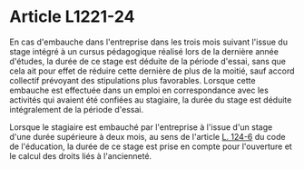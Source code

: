 # Article L1221-24

En cas d'embauche dans l'entreprise dans les trois mois suivant l'issue du stage intégré à un cursus pédagogique réalisé lors de la dernière année d'études, la durée de ce stage est déduite de la période d'essai, sans que cela ait pour effet de réduire cette dernière de plus de la moitié, sauf accord collectif prévoyant des stipulations plus favorables. Lorsque cette embauche est effectuée dans un emploi en correspondance avec les activités qui avaient été confiées au stagiaire, la durée du stage est déduite intégralement de la période d'essai. 

Lorsque le stagiaire est embauché par l'entreprise à l'issue d'un stage d'une durée supérieure à deux mois, au sens de l'article [L. 124-6][1] du code de l'éducation, la durée de ce stage est prise en compte pour l'ouverture et le calcul des droits liés à l'ancienneté.

 [1]: /affichCodeArticle.do?cidTexte=LEGITEXT000006071191&idArticle=LEGIARTI000029233846&dateTexte=&categorieLien=cid